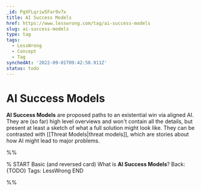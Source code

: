 ```yaml
---
_id: PgXFLqriw5Far9v7x
title: AI Success Models
href: https://www.lesswrong.com/tag/ai-success-models
slug: ai-success-models
type: tag
tags:
  - LessWrong
  - Concept
  - Tag
synchedAt: '2022-09-01T09:42:58.911Z'
status: todo
---
```


# AI Success Models

**AI Success Models** are proposed paths to an existential win via aligned AI. They are (so far) high level overviews and won't contain all the details, but present at least a sketch of what a full solution might look like. They can be contrasted with [[Threat Models|threat models]], which are stories about how AI might lead to major problems.


%%

% START
Basic (and reversed card)
What is **AI Success Models**?
Back: {TODO}
Tags: LessWrong
END
<!--ID: 1663157032714-->


%%
	

